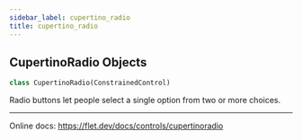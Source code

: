 ```yaml
---
sidebar_label: cupertino_radio
title: cupertino_radio
---
```


## CupertinoRadio Objects

```python
class CupertinoRadio(ConstrainedControl)
```

Radio buttons let people select a single option from two or more choices.

-----

Online docs: https://flet.dev/docs/controls/cupertinoradio


